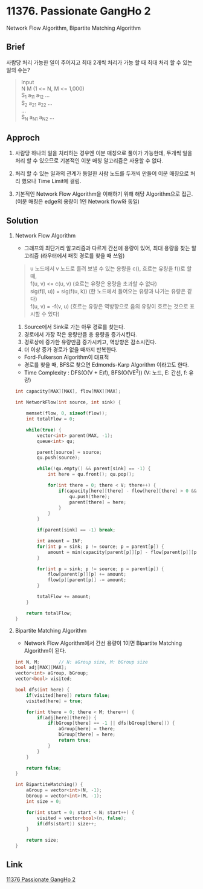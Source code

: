 # 11376. Passionate GangHo 2  
Network Flow Algorithm, Bipartite Matching Algorithm  

## Brief  
사람당 처리 가능한 일이 주어지고 최대 2개씩 처리가 가능 할 때 최대 처리 할 수 있는 일의 수는?  

> Input  
> N M (1 <= N, M <= 1,000)  
> S<sub>1</sub> a<sub>11</sub> a<sub>12</sub> ...  
> S<sub>2</sub> a<sub>21</sub> a<sub>22</sub> ...  
> ...  
> S<sub>N</sub> a<sub>N1</sub> a<sub>N2</sub> ...  

## Approch  
1. 사람당 하나의 일을 처리하는 경우엔 이분 매칭으로 풀이가 가능한데, 두개씩 일을 처리 할 수 있으므로 기본적인 이분 매칭 알고리즘은 사용할 수 없다.  

2. 처리 할 수 있는 일과의 관계가 동일한 사람 노드를 두개씩 만들어 이분 매칭으로 처리 했으나 Time Limit에 걸림.  

3. 기본적인 Network Flow Algorithm을 이해하기 위해 해당 Algorithm으로 접근. (이분 매칭은 edge의 용량이 1인 Network flow와 동일)  

## Solution  
1. Network Flow Algorithm  
    - 그래프의 최단거리 알고리즘과 다르게 간선에 용량이 있어, 최대 용량을 찾는 알고리즘 (라우터에서 패킷 경로를 찾을 때 쓰임)  

    > u 노드에서 v 노드로 흘려 보낼 수 있는 용량을 c(), 흐르는 유량을 f()로 할 때,  
    > f(u, v) <= c(u, v) (흐르는 유량은 용량을 초과할 수 없다)  
    > sig(f(l, u)) = sig(f(u, k)) (한 노드에서 들어오는 유량과 나가는 유량은 같다)  
    > f(u, v) = -f(v, u) (흐르는 유량은 역방향으로 음의 유량이 흐르는 것으로 표시할 수 있다)  
    
    1. Source에서 Sink로 가는 아무 경로를 찾는다.  
    2. 경로에서 가장 작은 용량만큼 총 용량을 증가시킨다.  
    3. 경로상에 증가한 유량만큼 증가시키고, 역방향은 감소시킨다.  
    4. 더 이상 증가 경로가 없을 때까지 반복한다.  

    - Ford-Fulkerson Algorithm이 대표적  
    - 경로를 찾을 때, BFS로 찾으면 Edmonds-Karp Algorithm 이라고도 한다.  
    - Time Complexity : DFS(O(V + E)f), BFS(O(VE<sup>2</sup>)) (V: 노드, E: 간선, f: 유량)  

    ```cpp
    int capacity[MAX][MAX], flow[MAX][MAX];

    int NetworkFlow(int source, int sink) {

        memset(flow, 0, sizeof(flow));
        int totalFlow = 0;

        while(true) {
            vector<int> parent(MAX, -1);
            queue<int> qu;

            parent[source] = source;
            qu.push(source);

            while(!qu.empty() && parent[sink] == -1) {
                int here = qu.front(); qu.pop();

                for(int there = 0; there < V; there++) {
                    if(capacity[here][there] - flow[here][there] > 0 && parent[there] == -1) {
                        qu.push(there);
                        parent[there] = here;
                    }
                }
            }

            if(parent[sink] == -1) break;

            int amount = INF;
            for(int p = sink; p != source; p = parent[p]) {
                amount = min(capacity[parent[p]][p] - flow[parent[p]][p], amount);
            }

            for(int p = sink; p != source; p = parent[p]) {
                flow[parent[p]][p] += amount;
                flow[p][parent[p]] -= amount;
            }

            totalFlow += amount;
        }

        return totalFlow;
    }
    ```

2. Bipartite Matching Algorithm  
    - Network Flow Algorithm에서 간선 용량이 1이면 Bipartite Matching Algorithm이 된다.  
    
    ```cpp
    int N, M;       // N: aGroup size, M: bGroup size
    bool adj[MAX][MAX];
    vector<int> aGroup, bGroup;
    vector<bool> visited;

    bool dfs(int here) {
        if(visited[here]) return false;
        visited[here] = true;

        for(int there = 0; there < M; there++) {
            if(adj[here][there]) {
                if(bGroup[there] == -1 || dfs(bGroup[there])) {
                    aGroup[here] = there;
                    bGroup[there] = here;
                    return true;
                }
            }
        }

        return false;
    }

    int BipartiteMatching() {
        aGroup = vector<int>(N, -1);
        bGroup = vector<int>(M, -1);
        int size = 0;

        for(int start = 0; start < N; start++) {
            visited = vector<bool>(n, false);
            if(dfs(start)) size++;
        }

        return size;
    }
    ```

## Link  
[11376 Passionate GangHo 2](https://www.acmicpc.net/problem/11376)  